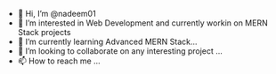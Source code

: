 - 👋 Hi, I’m @nadeem01
- 👀 I’m interested in Web Development and currently workin on MERN Stack projects
- 🌱 I’m currently learning Advanced MERN Stack...
- 💞️ I’m looking to collaborate on any interesting project ...
- 📫 How to reach me ...

<!---
nadeem01/nadeem01 is a ✨ special ✨ repository because its `README.md` (this file) appears on your GitHub profile.
You can click the Preview link to take a look at your changes.
--->
